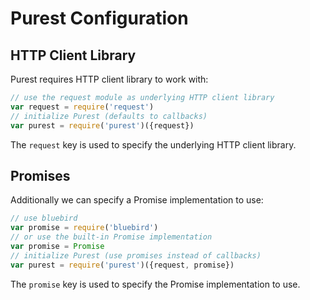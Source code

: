 
# Purest Configuration

## HTTP Client Library

Purest requires HTTP client library to work with:

```js
// use the request module as underlying HTTP client library
var request = require('request')
// initialize Purest (defaults to callbacks)
var purest = require('purest')({request})
```

The `request` key is used to specify the underlying HTTP client library.

## Promises

Additionally we can specify a Promise implementation to use:

```js
// use bluebird
var promise = require('bluebird')
// or use the built-in Promise implementation
var promise = Promise
// initialize Purest (use promises instead of callbacks)
var purest = require('purest')({request, promise})
```

The `promise` key is used to specify the Promise implementation to use.

